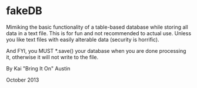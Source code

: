 fakeDB
======

Mimiking the basic functionality of a table-based database while storing all data in a text file. This is for fun and not recommended to actual use.
Unless you like text files with easily alterable data (security is horrific).

And FYI, you MUST *.save() your database when you are done processing it, otherwise it will not write to the file.

By Kai "Bring It On" Austin

October 2013
